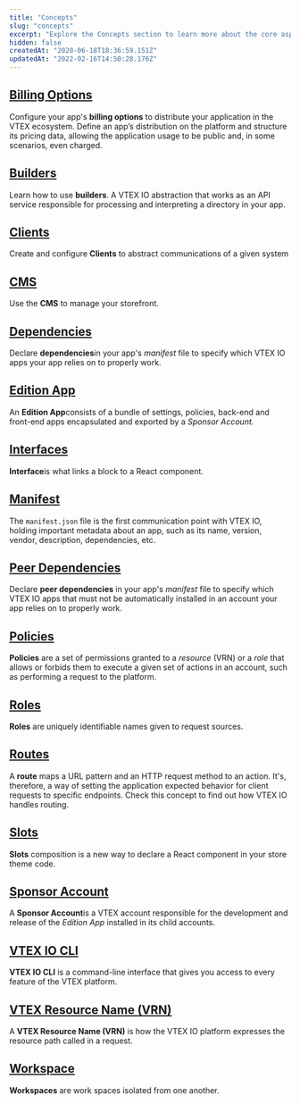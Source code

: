 ```yaml
---
title: "Concepts"
slug: "concepts"
excerpt: "Explore the Concepts section to learn more about the core aspects of the VTEX IO platform."
hidden: false
createdAt: "2020-06-18T18:36:59.151Z"
updatedAt: "2022-02-16T14:50:28.176Z"
---
```

## [Billing Options](/docs/guides/vtex-io-documentation-billing-options)

Configure your app's **billing options** to distribute your application in the VTEX ecosystem. Define an app’s distribution on the platform and structure its pricing data, allowing the application usage to be public and, in some scenarios, even charged.

## [Builders](/docs/guides/vtex-io-documentation-builders)

Learn how to use **builders**. A VTEX IO abstraction that works as an API service responsible for processing and interpreting a directory in your app.

## [Clients](/docs/guides/vtex-io-documentation-clients)

Create and configure **Clients** to abstract communications of a given system

## [CMS](/docs/guides/vtex-io-documentation-cms)

Use the **CMS** to manage your storefront.

## [Dependencies](/docs/guides/vtex-io-documentation-dependencies)

Declare **dependencies**in your app's *manifest* file to specify which VTEX IO apps your app relies on to properly work.

## [Edition App](/docs/guides/vtex-io-documentation-edition-app)

An **Edition App**consists of a bundle of settings, policies, back-end and front-end apps encapsulated and exported by a *Sponsor Account.*

## [Interfaces](/docsdocs/guides/vtex-io-documentation-interface)

**Interface**is what links a block to a React component.

## [Manifest](/docs/guides/vtex-io-documentation-manifest)

The `manifest.json` file is the first communication point with VTEX IO, holding important metadata about an app, such as its name, version, vendor, description, dependencies, etc.

## [Peer Dependencies](/docs/guides/vtex-io-documentation-peerdependencies)

Declare **peer dependencies** in your app's *manifest* file to specify which VTEX IO apps that must not be automatically installed in an account your app relies on to properly work.

## [Policies](/docs/guides/vtex-io-documentation-policies)

**Policies** are a set of permissions granted to a *resource* (VRN) or a *role* that allows or forbids them to execute a given set of actions in an account, such as performing a request to the platform.

## [Roles](ref:roles)

**Roles** are uniquely identifiable names given to request sources.

## [Routes](/docs/guides/routes)

A **route** maps a URL pattern and an HTTP request method to an action. It's, therefore, a way of setting the application expected behavior for client requests to specific endpoints. Check this concept to find out how VTEX IO handles routing.

## [Slots](/docs/guides/vtex-io-documentation-slots)

**Slots** composition is a new way to declare a React component in your store theme code.

## [Sponsor Account](/docs/guides/vtex-io-documentation-sponsor-account)

A **Sponsor Account**is a VTEX account responsible for the development and release of the *Edition App* installed in its child accounts.

## [VTEX IO CLI](/docs/guides/vtex-io-documentation-toolbelt)

**VTEX IO CLI** is a command-line interface that gives you access to every feature of the VTEX platform.

## [VTEX Resource Name (VRN)](/docs/guides/vtex-io-documentation-vrn)

A **VTEX Resource Name (VRN)** is how the VTEX IO platform expresses the resource path called in a request.

## [Workspace](/docs/guides/vtex-io-documentation-workspace)

**Workspaces** are work spaces isolated from one another.
